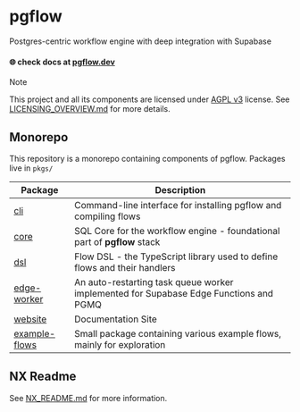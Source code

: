 # pgflow

Postgres-centric workflow engine with deep integration with Supabase

#### 🌐 check docs at [pgflow.dev](https://pgflow.dev)

> [!NOTE]
> This project and all its components are licensed under [AGPL v3](./LICENSE.md) license.
> See [LICENSING_OVERVIEW.md](./LICENSING_OVERVIEW.md) for more details.

## Monorepo

This repository is a monorepo containing components of pgflow.
Packages live in `pkgs/`

| Package                         | Description                                                                           |
| ---------------------------------- | ------------------------------------------------------------------------------------- |
| [cli](./pkgs/cli/) | Command-line interface for installing pgflow and compiling flows |
| [core](./pkgs/core/) | SQL Core for the workflow engine - foundational part of **pgflow** stack |
| [dsl](./pkgs/dsl/) | Flow DSL - the TypeScript library used to define flows and their handlers|
| [edge-worker](./pkgs/edge-worker/) | An auto-restarting task queue worker implemented for Supabase Edge Functions and PGMQ |
| [website](./pkgs/website/)         | Documentation Site                                                                    |
| [example-flows](./pkgs/example-flows/)         | Small package containing various example flows, mainly for exploration            |

## NX Readme

See [NX_README.md](./NX_README.md) for more information.
